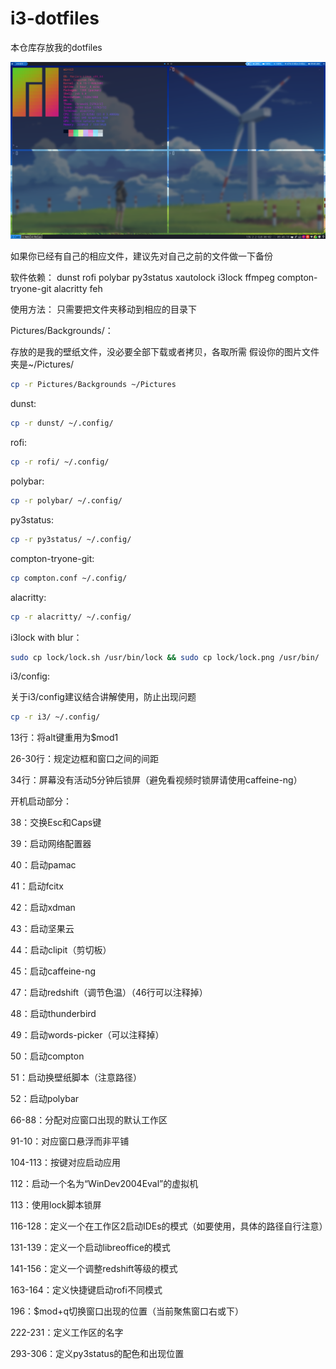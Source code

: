 # i3-dotfiles
本仓库存放我的dotfiles

![shot1](screenshot/shot1.png)

如果你已经有自己的相应文件，建议先对自己之前的文件做一下备份

软件依赖：
dunst rofi polybar py3status xautolock i3lock ffmpeg compton-tryone-git alacritty feh

使用方法：
只需要把文件夹移动到相应的目录下

Pictures/Backgrounds/：

存放的是我的壁纸文件，没必要全部下载或者拷贝，各取所需
假设你的图片文件夹是~/Pictures/
```bash
cp -r Pictures/Backgrounds ~/Pictures
```
dunst:
```bash
cp -r dunst/ ~/.config/
```
rofi:
```bash
cp -r rofi/ ~/.config/
```
polybar:
```bash
cp -r polybar/ ~/.config/
```
py3status:
```bash
cp -r py3status/ ~/.config/
```
compton-tryone-git:
```bash
cp compton.conf ~/.config/
```
alacritty:
```bash
cp -r alacritty/ ~/.config/
```
i3lock with blur：
```bash
sudo cp lock/lock.sh /usr/bin/lock && sudo cp lock/lock.png /usr/bin/
```
i3/config:

关于i3/config建议结合讲解使用，防止出现问题

```bash
cp -r i3/ ~/.config/
```

13行：将alt键重用为$mod1

26-30行：规定边框和窗口之间的间距

34行：屏幕没有活动5分钟后锁屏（避免看视频时锁屏请使用caffeine-ng）


开机启动部分：

38：交换Esc和Caps键

39：启动网络配置器

40：启动pamac

41：启动fcitx

42：启动xdman

43：启动坚果云

44：启动clipit（剪切板）

45：启动caffeine-ng

47：启动redshift（调节色温）（46行可以注释掉）

48：启动thunderbird

49：启动words-picker（可以注释掉）

50：启动compton

51：启动换壁纸脚本（注意路径）

52：启动polybar

66-88：分配对应窗口出现的默认工作区

91-10：对应窗口悬浮而非平铺

104-113：按键对应启动应用

112：启动一个名为“WinDev2004Eval”的虚拟机

113：使用lock脚本锁屏

116-128：定义一个在工作区2启动IDEs的模式（如要使用，具体的路径自行注意）

131-139：定义一个启动libreoffice的模式

141-156：定义一个调整redshift等级的模式

163-164：定义快捷键启动rofi不同模式

196：$mod+q切换窗口出现的位置（当前聚焦窗口右或下）

222-231：定义工作区的名字

293-306：定义py3status的配色和出现位置
